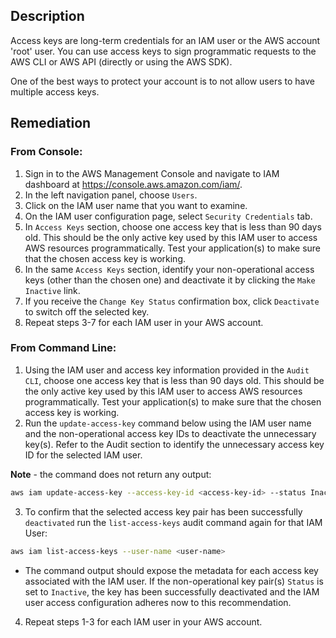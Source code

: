 ## Description

Access keys are long-term credentials for an IAM user or the AWS account 'root' user. You can use access keys to sign programmatic requests to the AWS CLI or AWS API (directly or using the AWS SDK).

One of the best ways to protect your account is to not allow users to have multiple access keys.

## Remediation

### From Console:

1. Sign in to the AWS Management Console and navigate to IAM dashboard at https://console.aws.amazon.com/iam/.
2. In the left navigation panel, choose `Users`.
3. Click on the IAM user name that you want to examine.
4. On the IAM user configuration page, select `Security Credentials` tab.
5. In `Access Keys` section, choose one access key that is less than 90 days old. This should be the only active key used by this IAM user to access AWS resources programmatically. Test your application(s) to make sure that the chosen access key is working.
6. In the same `Access Keys` section, identify your non-operational access keys (other than the chosen one) and deactivate it by clicking the `Make Inactive` link.
7. If you receive the `Change Key Status` confirmation box, click `Deactivate` to switch off the selected key.
8. Repeat steps 3-7 for each IAM user in your AWS account.

### From Command Line:

1. Using the IAM user and access key information provided in the `Audit CLI`, choose one access key that is less than 90 days old. This should be the only active key used by this IAM user to access AWS resources programmatically. Test your application(s) to make sure that the chosen access key is working.
2. Run the `update-access-key` command below using the IAM user name and the non-operational access key IDs to deactivate the unnecessary key(s). Refer to the Audit section to identify the unnecessary access key ID for the selected IAM user.

**Note** - the command does not return any output:
```bash
aws iam update-access-key --access-key-id <access-key-id> --status Inactive --user-name <user-name>
```
3. To confirm that the selected access key pair has been successfully `deactivated` run the `list-access-keys` audit command again for that IAM User:

```bash
aws iam list-access-keys --user-name <user-name>
```

- The command output should expose the metadata for each access key associated with the IAM user. If the non-operational key pair(s) `Status` is set to `Inactive`, the key has been successfully deactivated and the IAM user access configuration adheres now to this recommendation.

4. Repeat steps 1-3 for each IAM user in your AWS account.